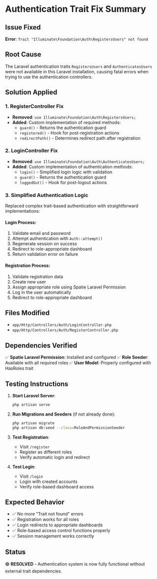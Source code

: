 # Authentication Trait Fix Summary

## Issue Fixed
**Error**: `Trait "Illuminate\Foundation\Auth\RegistersUsers" not found`

## Root Cause
The Laravel authentication traits `RegistersUsers` and `AuthenticatesUsers` were not available in this Laravel installation, causing fatal errors when trying to use the authentication controllers.

## Solution Applied

### 1. RegisterController Fix
- **Removed**: `use Illuminate\Foundation\Auth\RegistersUsers;`
- **Added**: Custom implementation of required methods:
  - `guard()` - Returns the authentication guard
  - `registered()` - Hook for post-registration actions
  - `redirectPath()` - Determines redirect path after registration

### 2. LoginController Fix
- **Removed**: `use Illuminate\Foundation\Auth\AuthenticatesUsers;`
- **Added**: Custom implementation of authentication methods:
  - `login()` - Simplified login logic with validation
  - `guard()` - Returns the authentication guard
  - `loggedOut()` - Hook for post-logout actions

### 3. Simplified Authentication Logic
Replaced complex trait-based authentication with straightforward implementations:

#### Login Process:
1. Validate email and password
2. Attempt authentication with `Auth::attempt()`
3. Regenerate session on success
4. Redirect to role-appropriate dashboard
5. Return validation error on failure

#### Registration Process:
1. Validate registration data
2. Create new user
3. Assign appropriate role using Spatie Laravel Permission
4. Log in the user automatically
5. Redirect to role-appropriate dashboard

## Files Modified
- `app/Http/Controllers/Auth/LoginController.php`
- `app/Http/Controllers/Auth/RegisterController.php`

## Dependencies Verified
✅ **Spatie Laravel Permission**: Installed and configured
✅ **Role Seeder**: Available with all required roles
✅ **User Model**: Properly configured with HasRoles trait

## Testing Instructions

1. **Start Laravel Server**:
   ```bash
   php artisan serve
   ```

2. **Run Migrations and Seeders** (if not already done):
   ```bash
   php artisan migrate
   php artisan db:seed --class=RoleAndPermissionSeeder
   ```

3. **Test Registration**:
   - Visit `/register`
   - Register as different roles
   - Verify automatic login and redirect

4. **Test Login**:
   - Visit `/login`
   - Login with created accounts
   - Verify role-based dashboard access

## Expected Behavior
- ✅ No more "Trait not found" errors
- ✅ Registration works for all roles
- ✅ Login redirects to appropriate dashboards
- ✅ Role-based access control functions properly
- ✅ Session management works correctly

## Status
🟢 **RESOLVED** - Authentication system is now fully functional without external trait dependencies.
